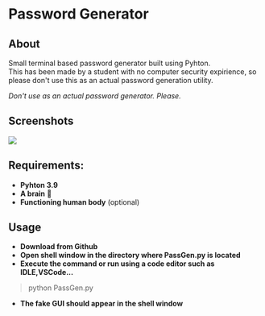 # Password Generator

## About

Small terminal based password generator built using Pyhton.<br>This has been made by a student with no computer security expirience, so please don't use this as an actual password generation utility.

_Don't use as an actual password generator. Please._

## Screenshots

<img src="https://i.imgur.com/ZLH5RcW.png">

## Requirements:

* **Pyhton 3.9**
* **A brain** :brain:
* **Functioning human body** (optional)

## Usage

* **Download from Github**
* **Open shell window in the directory where PassGen.py is located**
* **Execute the command or run using a code editor such as IDLE,VSCode...** 

> python PassGen.py

* **The fake GUI should appear in the shell window**
